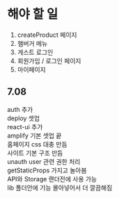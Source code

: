 # 해야 할 일
1. createProduct 페이지
2. 햄버거 메뉴
3. 게스트 로그인
4. 회원가입 / 로그인 페이지
5. 마이페이지 



## 7.08
auth 추가 <br>
deploy 셋업<br>
react-ui 추가<br>
amplify 기본 셋업 끝<br>
홈페이지 css 대충 만듬<br>
사이트 기본 구조 만듬<br>
unauth user 관련 권한 처리<br>
getStaticProps 가지고 놀아봄<br>
API와 Storage 랜더전에 사용 가능<br>
lib 폴더안에 기능 몰아넣어서 더 깔끔해짐<br>

